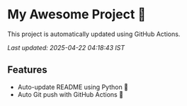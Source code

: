 # My Awesome Project 🚀

This project is automatically updated using GitHub Actions.

_Last updated: 2025-04-22 04:18:43 IST_

## Features
- Auto-update README using Python 🐍
- Auto Git push with GitHub Actions 🤖

